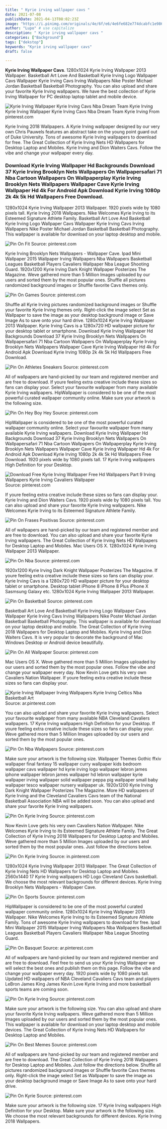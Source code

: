 ```yaml
---
title: " Kyrie irving wallpaper cavs "
date: 2021-07-08
publishDate: 2021-04-13T08:02:23Z
image: "https://i.pinimg.com/originals/4e/6f/e6/4e6fe682e774dcabfc1e986b5f91580b.jpg"
author: "Lupo" # use capitalize
description: " Kyrie irving wallpaper cavs "
categories: ["Background"]
tags: ["dekstop"]
keywords: "Kyrie irving wallpaper cavs"
draft: false

---
```



**Kyrie Irving Wallpaper Cavs**. 1280x1024 Kyrie Irving Wallpaper 2013 Wallpaper. Basketball Art Love And Basketball Kyrie Irving Logo Wallpaper Cavs Wallpaper Kyrie Irving Cavs Irving Wallpapers Nike Poster Michael Jordan Basketball Basketball Photography. You can also upload and share your favorite Kyrie Irving wallpapers. We have the best collection of Kyrie Irving Wallpaper for PC desktop laptop tablet and mobile device.

![Kyrie Irving Wallpaper Kyrie Irving Cavs Nba Dream Team Kyrie Irving](https://i.pinimg.com/originals/cd/53/a2/cd53a20e4269a3c0fb70fea03f135d27.jpg "Kyrie Irving Wallpaper Kyrie Irving Cavs Nba Dream Team Kyrie Irving")
Kyrie Irving Wallpaper Kyrie Irving Cavs Nba Dream Team Kyrie Irving From pinterest.com


Kyrie Irving 2018 Wallpapers. A Kyrie Irving wallpaper designed by our very own Chris Pauwels features an abstract take on the young point guard out of Duke University. Tons of awesome Kyrie Irving wallpapers to download for free. The Great Collection of Kyrie Irving Nets HD Wallpapers for Desktop Laptop and Mobiles. Kyrie Irving and Dion Waiters Cavs. Follow the vibe and change your wallpaper every day.

### Download Kyrie Irving Wallpaper Hd Backgrounds Download 37 Kyrie Irving Brooklyn Nets Wallpapers On Wallpapersafari 71 Nba Cartoon Wallpapers On Wallpaperplay Kyrie Irving Brooklyn Nets Wallpapers Wallpaper Cave Kyrie Irving Wallpaper Hd 4k For Android Apk Download Kyrie Irving 1080p 2k 4k 5k Hd Wallpapers Free Download.

1280x1024 Kyrie Irving Wallpaper 2013 Wallpaper. 1920 pixels wide by 1080 pixels tall. Kyrie Irving 2018 Wallpapers. Nike Welcomes Kyrie Irving to its Esteemed Signature Athlete Family. Basketball Art Love And Basketball Kyrie Irving Logo Wallpaper Cavs Wallpaper Kyrie Irving Cavs Irving Wallpapers Nike Poster Michael Jordan Basketball Basketball Photography. This wallpaper is available for download on your laptop desktop and mobile.


![Pin On Fit](https://i.pinimg.com/originals/1e/ab/42/1eab42b609720f59a1044076ac5086b5.jpg "Pin On Fit")
Source: pinterest.com

Kyrie Irving Brooklyn Nets Wallpapers - Wallpaper Cave. Ipad Mini Wallpaper 2015 Wallpaper Irving Wallpapers Nba Wallpapers Basketball Leagues Basketball Players Cavaliers Wallpaper Nba League Shooting Guard. 1920x1200 Kyrie Irving Dark Knight Wallpaper Posterizes The Magazine. Weve gathered more than 5 Million Images uploaded by our users and sorted them by the most popular ones. Shuffle all pictures randomized background images or Shuffle favorite Cavs themes only.

![Pin On Games](https://i.pinimg.com/originals/8e/4a/fd/8e4afd6d3fb8dee26027a5b8d6c8cd39.jpg "Pin On Games")
Source: pinterest.com

Shuffle all Kyrie Irving pictures randomized background images or Shuffle your favorite Kyrie Irving themes only. Right-click the image select Set as Wallpaper to save the image as your desktop background image or Save Image As to save onto your hard drive. 1280x1024 Kyrie Irving Wallpaper 2013 Wallpaper. Kyrie Irving Cavs is a 1280x720 HD wallpaper picture for your desktop tablet or smartphone. Download Kyrie Irving Wallpaper Hd Backgrounds Download 37 Kyrie Irving Brooklyn Nets Wallpapers On Wallpapersafari 71 Nba Cartoon Wallpapers On Wallpaperplay Kyrie Irving Brooklyn Nets Wallpapers Wallpaper Cave Kyrie Irving Wallpaper Hd 4k For Android Apk Download Kyrie Irving 1080p 2k 4k 5k Hd Wallpapers Free Download.

![Pin On Athletes Sneakers](https://i.pinimg.com/originals/a6/60/07/a66007e36e6238c24a0540bea5880dcf.jpg "Pin On Athletes Sneakers")
Source: pinterest.com

All of wallpapers are hand-picked by our team and registered member and are free to download. If youre feeling extra creative include these sizes so fans can display your. Select your favourite wallpaper from many available Kyrie Irving wallpapers. HipWallpaper is considered to be one of the most powerful curated wallpaper community online. Make sure your artwork is the following size.

![Pin On Hey Boy Hey](https://i.pinimg.com/originals/c0/8f/9f/c08f9f487eadd08770ddb2f5cc7593a4.jpg "Pin On Hey Boy Hey")
Source: pinterest.com

HipWallpaper is considered to be one of the most powerful curated wallpaper community online. Select your favourite wallpaper from many available Kyrie Irving wallpapers. Download Kyrie Irving Wallpaper Hd Backgrounds Download 37 Kyrie Irving Brooklyn Nets Wallpapers On Wallpapersafari 71 Nba Cartoon Wallpapers On Wallpaperplay Kyrie Irving Brooklyn Nets Wallpapers Wallpaper Cave Kyrie Irving Wallpaper Hd 4k For Android Apk Download Kyrie Irving 1080p 2k 4k 5k Hd Wallpapers Free Download. 1920 pixels wide by 1080 pixels tall. 17 Kyrie Irving wallpapers High Definition for your Desktop.

![Download Free Kyrie Irving Wallpaper Free Hd Wallpapers Part 9 Irving Wallpapers Kyrie Irving Cavaliers Wallpaper](https://i.pinimg.com/originals/81/a4/1f/81a41f74d733256d95cea257d8c4019f.png "Download Free Kyrie Irving Wallpaper Free Hd Wallpapers Part 9 Irving Wallpapers Kyrie Irving Cavaliers Wallpaper")
Source: pinterest.com

If youre feeling extra creative include these sizes so fans can display your. Kyrie Irving and Dion Waiters Cavs. 1920 pixels wide by 1080 pixels tall. You can also upload and share your favorite Kyrie Irving wallpapers. Nike Welcomes Kyrie Irving to its Esteemed Signature Athlete Family.

![Pin On Frases Positivas](https://i.pinimg.com/474x/2e/71/45/2e714584ccfc6c84aed988fd46acb0ec.jpg "Pin On Frases Positivas")
Source: pinterest.com

All of wallpapers are hand-picked by our team and registered member and are free to download. You can also upload and share your favorite Kyrie Irving wallpapers. The Great Collection of Kyrie Irving Nets HD Wallpapers for Desktop Laptop and Mobiles. Mac Users OS X. 1280x1024 Kyrie Irving Wallpaper 2013 Wallpaper.

![Pin On Nba](https://i.pinimg.com/736x/25/5e/e8/255ee8b6f24242e79545c8a859c009ab.jpg "Pin On Nba")
Source: pinterest.com

1920x1200 Kyrie Irving Dark Knight Wallpaper Posterizes The Magazine. If youre feeling extra creative include these sizes so fans can display your. Kyrie Irving Cavs is a 1280x720 HD wallpaper picture for your desktop tablet or smartphone. Desktop tablet iPhone 8 iPhone 8 Plus iPhone X Sasmsung Galaxy etc. 1280x1024 Kyrie Irving Wallpaper 2013 Wallpaper.

![Pin On Basketball](https://i.pinimg.com/originals/92/c9/46/92c94654c8754746b9e21b3f4670e03d.jpg "Pin On Basketball")
Source: pinterest.com

Basketball Art Love And Basketball Kyrie Irving Logo Wallpaper Cavs Wallpaper Kyrie Irving Cavs Irving Wallpapers Nike Poster Michael Jordan Basketball Basketball Photography. This wallpaper is available for download on your laptop desktop and mobile. The Great Collection of Kyrie Irving 2018 Wallpapers for Desktop Laptop and Mobiles. Kyrie Irving and Dion Waiters Cavs. It is very popular to decorate the background of Mac Windows Desktop or Android device beautifully.

![Pin On All Wallpaper](https://i.pinimg.com/originals/e6/c2/d2/e6c2d252ba2f0b6004d9e711ad3b4b78.jpg "Pin On All Wallpaper")
Source: pinterest.com

Mac Users OS X. Weve gathered more than 5 Million Images uploaded by our users and sorted them by the most popular ones. Follow the vibe and change your wallpaper every day. Now Kevin Love gets his very own Cavaliers Nation Wallpaper. If youre feeling extra creative include these sizes so fans can display your.

![Kyrie Irving Wallpaper Irving Wallpapers Kyrie Irving Celtics Nba Basketball Art](https://i.pinimg.com/originals/17/21/40/172140db1aa7bedd9c1b309b6288167a.jpg "Kyrie Irving Wallpaper Irving Wallpapers Kyrie Irving Celtics Nba Basketball Art")
Source: ar.pinterest.com

You can also upload and share your favorite Kyrie Irving wallpapers. Select your favourite wallpaper from many available NBA Cleveland Cavaliers wallpapers. 17 Kyrie Irving wallpapers High Definition for your Desktop. If youre feeling extra creative include these sizes so fans can display your. Weve gathered more than 5 Million Images uploaded by our users and sorted them by the most popular ones.

![Pin On Nba Wallpapers](https://i.pinimg.com/originals/2d/07/86/2d078692146618446828f160912f107d.jpg "Pin On Nba Wallpapers")
Source: pinterest.com

Make sure your artwork is the following size. Wallpaper Themes Gothic ffxiv wallpaper final fantasy 15 wallpaper curry wallpaper kids bedroom wallpaper cavs wallpaper hd kyrie irving logo wallpaper lebron james iphone wallpaper lebron james wallpaper hd lebron wallpaper kyrie wallpaper irving wallpaper solid wallpaper peppa pig wallpaper small baby wallpaper tesco wallpaper nursery wallpaper uk. 1920x1200 Kyrie Irving Dark Knight Wallpaper Posterizes The Magazine. More HD wallpapers of Kyrie Irving and the Cleveland Cavaliers Cavs team of the National Basketball Association NBA will be added soon. You can also upload and share your favorite Kyrie Irving wallpapers.

![Pin On Kyrie Irving](https://i.pinimg.com/originals/3b/7f/70/3b7f70a024d85ae3630d705d724938e6.jpg "Pin On Kyrie Irving")
Source: pinterest.com

Now Kevin Love gets his very own Cavaliers Nation Wallpaper. Nike Welcomes Kyrie Irving to its Esteemed Signature Athlete Family. The Great Collection of Kyrie Irving 2018 Wallpapers for Desktop Laptop and Mobiles. Weve gathered more than 5 Million Images uploaded by our users and sorted them by the most popular ones. Just follow the directions below.

![Pin On Kyrie Irving](https://i.pinimg.com/originals/4e/4e/85/4e4e85197415513bbfaa3805b4708471.jpg "Pin On Kyrie Irving")
Source: in.pinterest.com

1280x1024 Kyrie Irving Wallpaper 2013 Wallpaper. The Great Collection of Kyrie Irving Nets HD Wallpapers for Desktop Laptop and Mobiles. 2560x1440 17 Kyrie Irving wallpapers HD Logo Cleveland Cavs basketball. We choose the most relevant backgrounds for different devices. Kyrie Irving Brooklyn Nets Wallpapers - Wallpaper Cave.

![Pin On Sports](https://i.pinimg.com/originals/4d/77/c5/4d77c56c62a7dc6799749942358d8e85.jpg "Pin On Sports")
Source: pinterest.com

HipWallpaper is considered to be one of the most powerful curated wallpaper community online. 1280x1024 Kyrie Irving Wallpaper 2013 Wallpaper. Nike Welcomes Kyrie Irving to its Esteemed Signature Athlete Family. Tons of awesome Kyrie Irving wallpapers to download for free. Ipad Mini Wallpaper 2015 Wallpaper Irving Wallpapers Nba Wallpapers Basketball Leagues Basketball Players Cavaliers Wallpaper Nba League Shooting Guard.

![Pin On Basquet](https://i.pinimg.com/originals/5a/b1/01/5ab101a22a6126d7a7438cfa72b1ecb5.jpg "Pin On Basquet")
Source: ar.pinterest.com

All of wallpapers are hand-picked by our team and registered member and are free to download. Feel free to send us your Kyrie Irving Wallpaper we will select the best ones and publish them on this page. Follow the vibe and change your wallpaper every day. 1920 pixels wide by 1080 pixels tall. Updated HD wallpapers of NBA Cleveland Cavaliers Cavs team and players LeBron James King James Kevin Love Kyrie Irving and more basketball sports teams are coming soon.

![Pin On Kyrie Irving](https://i.pinimg.com/originals/f2/ce/84/f2ce84d8467a6a8f787c1d740bb15d8a.jpg "Pin On Kyrie Irving")
Source: pinterest.com

Make sure your artwork is the following size. You can also upload and share your favorite Kyrie Irving wallpapers. Weve gathered more than 5 Million Images uploaded by our users and sorted them by the most popular ones. This wallpaper is available for download on your laptop desktop and mobile devices. The Great Collection of Kyrie Irving Nets HD Wallpapers for Desktop Laptop and Mobiles.

![Pin On Best Memes](https://i.pinimg.com/originals/d4/58/c7/d458c7485ddbf3cb02fbcfd1ae5a2615.jpg "Pin On Best Memes")
Source: pinterest.com

All of wallpapers are hand-picked by our team and registered member and are free to download. The Great Collection of Kyrie Irving 2018 Wallpapers for Desktop Laptop and Mobiles. Just follow the directions below. Shuffle all pictures randomized background images or Shuffle favorite Cavs themes only. Right-click the image select Set as Wallpaper to save the image as your desktop background image or Save Image As to save onto your hard drive.

![Pin On Kyrie](https://i.pinimg.com/originals/4e/6f/e6/4e6fe682e774dcabfc1e986b5f91580b.jpg "Pin On Kyrie")
Source: pinterest.com

Make sure your artwork is the following size. 17 Kyrie Irving wallpapers High Definition for your Desktop. Make sure your artwork is the following size. We choose the most relevant backgrounds for different devices. Kyrie Irving 2018 Wallpapers.

